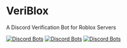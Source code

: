 # VeriBlox
A Discord Verification Bot for Roblox Servers

[![Discord Bots](https://top.gg/api/widget/servers/872081372162973736.svg)](https://top.gg/bot/872081372162973736)
[![Discord Bots](https://top.gg/api/widget/upvotes/872081372162973736.svg)](https://top.gg/bot/872081372162973736)
[![Discord Bots](https://top.gg/api/widget/owner/872081372162973736.svg)](https://top.gg/bot/872081372162973736)
